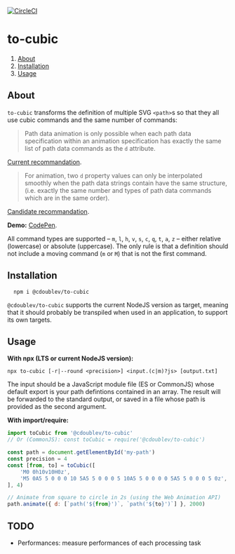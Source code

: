 
[![CircleCI](https://circleci.com/gh/creativewave/to-cubic.svg?style=svg)](https://circleci.com/gh/creativewave/to-cubic)

# to-cubic

1. [About](#about)
2. [Installation](#installation)
3. [Usage](#usage)

## About

`to-cubic` transforms the `d`efinition of multiple SVG `<path>`s so that they all use cubic commands and the same number of commands:

> Path data animation is only possible when each path data specification within an animation specification has exactly the same list of path data commands as the `d` attribute.

[Current recommandation](https://www.w3.org/TR/SVG11/paths.html#DAttribute).

> For animation, two `d` property values can only be interpolated smoothly when the path data strings contain have the same structure, (i.e. exactly the same number and types of path data commands which are in the same order).

[Candidate recommandation](https://svgwg.org/svg2-draft/paths.html#DProperty).

**Demo:** [CodePen](https://codepen.io/creative-wave/pen/qBBWdQO).

All command types are supported – `m`, `l`, `h`, `v`, `s`, `c`, `q`, `t`, `a`, `z` – either relative (lowercase) or absolute (uppercase). The only rule is that a definition should not include a moving command (`m` or `M`) that is not the first command.

## Installation

```shell
  npm i @cdoublev/to-cubic
```

`@cdoublev/to-cubic` supports the current NodeJS version as target, meaning that it should probably be transpiled when used in an application, to support its own targets.

## Usage

**With npx (LTS or current NodeJS version):**

```shell
npx to-cubic [-r|--round <precision>] <input.(c|m)?js> [output.txt]
```

The input should be a JavaScript module file (ES or CommonJS) whose default export is your path defintions contained in an array. The result will be forwarded to the standard output, or saved in a file whose path is provided as the second argument.

**With import/require:**

```js
import toCubic from '@cdoublev/to-cubic'
// Or (CommonJS): const toCubic = require('@cdoublev/to-cubic')

const path = document.getElementById('my-path')
const precision = 4
const [from, to] = toCubic([
    'M0 0h10v10H0z',
    'M5 0A5 5 0 0 0 10 5A5 5 0 0 0 5 10A5 5 0 0 0 0 5A5 5 0 0 0 5 0z',
], 4)

// Animate from square to circle in 2s (using the Web Animation API)
path.animate({ d: [`path('${from}')`, `path('${to}')`] }, 2000)
```

## TODO

- Performances: measure performances of each processing task
